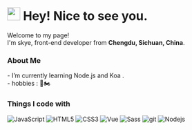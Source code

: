 <h1><img src="https://emojis.slackmojis.com/emojis/images/1531849430/4246/blob-sunglasses.gif?1531849430" width="30"/> Hey! Nice to see you.</h1>


<p>Welcome to my page! </br> I'm skye, front-end developer from <b>Chengdu, Sichuan, China</b></b>. </p>
<h3>About Me</h3>
  -  I’m currently learning Node.js and Koa . <br/>
  -  hobbies : 🥊🏍️
<h3>Things I code with</h3>
<p>
  <img alt="JavaScript" src="https://img.shields.io/badge/-JavaScript-F7DF1E?style=flat-square&logo=javascript&logoColor=white" /> 
  <img alt="HTML5" src="https://img.shields.io/badge/-HTML5-E34F26?style=flat-square&logo=html5&logoColor=white" /> 
  <img alt="CSS3"  src="https://img.shields.io/badge/-CSS3-1572B6?style=flat-square&logo=css3" /> 
  <img alt="Vue" src="https://img.shields.io/badge/Vue-%2342b883?style=flat-square&logo=Vue&logoColor=%23fff"> 
  <img alt="Sass" src="https://img.shields.io/badge/-Sass-CC6699?style=flat-square&logo=sass&logoColor=white" />
  <img alt="git" src="https://img.shields.io/badge/-Git-F05032?style=flat-square&logo=git&logoColor=white" />
  <img alt="Nodejs" src="https://img.shields.io/badge/-Nodejs-43853d?style=flat-square&logo=Node.js&logoColor=white" />
</p>

